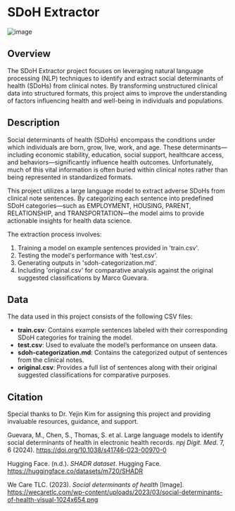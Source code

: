 # SDoH Extractor

![image](https://github.com/user-attachments/assets/20ad3cf5-cc9e-49b9-b548-eb91597e1ebd)

## Overview

The SDoH Extractor project focuses on leveraging natural language processing (NLP) techniques to identify and extract social determinants of health (SDoHs) from clinical notes. By transforming unstructured clinical data into structured formats, this project aims to improve the understanding of factors influencing health and well-being in individuals and populations.

## Description

Social determinants of health (SDoHs) encompass the conditions under which individuals are born, grow, live, work, and age. These determinants—including economic stability, education, social support, healthcare access, and behaviors—significantly influence health outcomes. Unfortunately, much of this vital information is often buried within clinical notes rather than being represented in standardized formats.

This project utilizes a large language model to extract adverse SDoHs from clinical note sentences. By categorizing each sentence into predefined SDoH categories—such as EMPLOYMENT, HOUSING, PARENT, RELATIONSHIP, and TRANSPORTATION—the model aims to provide actionable insights for health data science.

The extraction process involves:
1. Training a model on example sentences provided in 'train.csv'.
2. Testing the model's performance with 'test.csv'.
3. Generating outputs in 'sdoh-categorization.md'.
4. Including 'original.csv' for comparative analysis against the original suggested classifications by Marco Guevara.

## Data

The data used in this project consists of the following CSV files:

- **train.csv**: Contains example sentences labeled with their corresponding SDoH categories for training the model.
- **test.csv**: Used to evaluate the model’s performance on unseen data.
- **sdoh-categorization.md**: Contains the categorized output of sentences from the clinical notes.
- **original.csv**: Provides a full list of sentences along with their original suggested classifications for comparative purposes.

## Citation

Special thanks to Dr. Yejin Kim for assigning this project and providing invaluable resources, guidance, and support.

Guevara, M., Chen, S., Thomas, S. et al. Large language models to identify social determinants of health in electronic health records. *npj Digit. Med*. 7, 6 (2024). https://doi.org/10.1038/s41746-023-00970-0

Hugging Face. (n.d.). *SHADR dataset*. Hugging Face. https://huggingface.co/datasets/m720/SHADR

We Care TLC. (2023). *Social determinants of health* [Image]. https://wecaretlc.com/wp-content/uploads/2023/03/social-determinants-of-health-visual-1024x654.png
